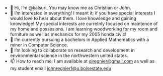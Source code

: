 - 👋 Hi, I’m @kalsuri, You may know me as Christian or John.
- 👀 I’m interested in everything! I meant it; if you have special interests I would love to hear about them. I love knowledge and gaining knowledge! My special interests are curretnly focused on maintence of my home and possesions.
      I am learning woodworking for my room and furniture as well as mechanics for my 2005 honda civic!
- 🌱 I’m currently pursuing a bachelors in Applied Mathematics with a minor in Computer Science.
- 💞️ I’m looking to collaborate on research and development in environmental science in the northwestern united states.
- 📫 How to reach me: I am available at ojregnier@gmail.com as well as my student email johnregnier1@u.boisestate.edu

<!---
kalsuri/kalsuri is a ✨ special ✨ repository because its `README.md` (this file) appears on your GitHub profile.
You can click the Preview link to take a look at your changes.
--->
